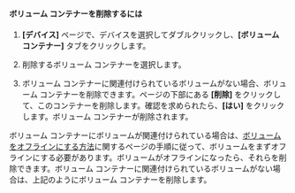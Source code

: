 <!--author=SharS last changed: 9/16/15-->

#### ボリューム コンテナーを削除するには

1. **[デバイス]** ページで、デバイスを選択してダブルクリックし、**[ボリューム コンテナー]** タブをクリックします。

2. 削除するボリューム コンテナーを選択します。

3. ボリューム コンテナーに関連付けられているボリュームがない場合、ボリューム コンテナーを削除できます。ページの下部にある **[削除]** をクリックして、このコンテナーを削除します。確認を求められたら、**[はい]** をクリックします。ボリューム コンテナーが削除されます。

ボリューム コンテナーにボリュームが関連付けられている場合は、[ボリュームをオフラインにする方法](../articles/storsimple/storsimple-manage-volumes.md#take-a-volume-offline)に関するページの手順に従って、ボリュームをまずオフラインにする必要があります。ボリュームがオフラインになったら、それらを削除できます。ボリューム コンテナーに関連付けられているボリュームがない場合は、上記のようにボリューム コンテナーを削除します。

<!---HONumber=Oct15_HO3-->
